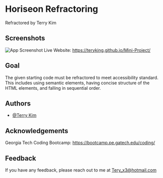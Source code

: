 
# Horiseon Refractoring

Refractored by Terry Kim

## Screenshots

![App Screenshot](./assets/images/Horiseon%20Main%20Page.gif)
Live Website: https://teryking.github.io/Mini-Project/


## Goal

The given starting code must be refractored to meet accessibility standard. 
This includes using semantic elements, having concise structure of the HTML elements, and falling in sequential order.

## Authors

- [@Terry Kim](https://github.com/TeryKing/Mini-Project)


## Acknowledgements

Georgia Tech Coding Bootcamp: https://bootcamp.pe.gatech.edu/coding/

## Feedback

If you have any feedback, please reach out to me at Tery_x3@hotmail.com

